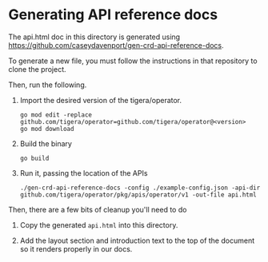 # Generating API reference docs

The api.html doc in this directory is generated using https://github.com/caseydavenport/gen-crd-api-reference-docs.

To generate a new file, you must follow the instructions in that repository to clone the project.

Then, run the following.

1. Import the desired version of the tigera/operator.

   ```
   go mod edit -replace github.com/tigera/operator=github.com/tigera/operator@<version>
   go mod download
   ```

1. Build the binary

   ```
   go build
   ```

1. Run it, passing the location of the APIs

   ```
   ./gen-crd-api-reference-docs -config ./example-config.json -api-dir github.com/tigera/operator/pkg/apis/operator/v1 -out-file api.html
   ```

Then, there are a few bits of cleanup you'll need to do

1. Copy the generated `api.html` into this directory.

1. Add the layout section and introduction text to the top of the document so it renders properly in our docs.
